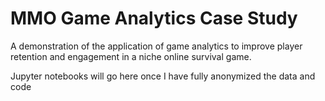 # MMO Game Analytics Case Study
A demonstration of the application of game analytics to improve player retention and engagement in a niche online survival game.

Jupyter notebooks will go here once I have fully anonymized the data and code